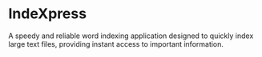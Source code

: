 # IndeXpress
A speedy and reliable word indexing application designed to quickly index large text files, providing instant access to important information.
